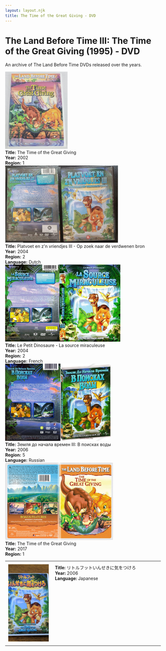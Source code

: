 ```yaml
---
layout: layout.njk
title: The Time of the Great Giving - DVD
---
```


# The Land Before Time III: The Time of the Great Giving (1995) - DVD

An archive of The Land Before Time DVDs released over the years.

<div class="table-wrapper">
  <table>
  <div class="item-entry">
  <div class="item-image">
    
  </div>
  <div class="item-details">
    
  </div>
</div>

  <div class="item-entry">
  <div class="item-image">
    <a href="/images/media/dvd/3/english2003.jpg" data-lightbox="books" data-title="The Time of the Great Giving">
        <div class="img-box">
          <img src="/images/media/dvd/3/english2003.jpg" alt="The Time of the Great Giving" style="height:250px; object-fit:cover;" / loading="lazy">
        </div>
      </a>
  </div>
  <div class="item-details">
    <strong>Title:</strong> The Time of the Great Giving<br/>
      <strong>Year:</strong> 2002<br/>
      <strong>Region:</strong> 1<br/>
  </div>
</div>


<div class="item-entry">
  <div class="item-image">
    <a href="/images/media/dvd/3/dutchlbt3dvd_orig.jpg" data-lightbox="books" data-title="Platvoet en z'n vriendjes III - Op zoek naar de verdwenen bron">
        <div class="img-box">
          <img src="/images/media/dvd/3/dutchlbt3dvd_orig.jpg" alt="Platvoet en z'n vriendjes III - Op zoek naar de verdwenen bron" style="height:250px; object-fit:cover;" / loading="lazy">
        </div>
      </a>
  </div>
  <div class="item-details">
    <strong>Title:</strong> Platvoet en z'n vriendjes III - Op zoek naar de verdwenen bron<br/>
      <strong>Year:</strong> 2004<br/>
      <strong>Region:</strong> 2<br/>
      <strong>Language:</strong> Dutch<br/>
  </div>
</div>

  <div class="item-entry">
  <div class="item-image">
    <a href="/images/media/dvd/3/le-petit-dinosaure-vol-3-la-source-miraculeuse-09153704022007_orig.jpg" data-lightbox="books" data-title="Le Petit Dinosaure - La source miraculeuse">
        <div class="img-box">
          <img src="/images/media/dvd/3/le-petit-dinosaure-vol-3-la-source-miraculeuse-09153704022007_orig.jpg" alt="Le Petit Dinosaure - La source miraculeuse" style="height:250px; object-fit:cover;" / loading="lazy">
        </div>
      </a>
  </div>
  <div class="item-details">
    <strong>Title:</strong> Le Petit Dinosaure - La source miraculeuse<br/>
      <strong>Year:</strong> 2004<br/>
      <strong>Region:</strong> 2<br/>
      <strong>Language:</strong> French<br/>
  </div>
</div>
<tr id="lbt3ja2006-34">
    <td style="width:30%; text-align: center; vertical-align:top; padding:10px;">
      <a href="/images/media/dvd/3/lbt3ja2006.jpg" data-lightbox="books" data-title="リトルフットいんせきに気をつけろ">
        <div class="img-box">
          <img src="/images/media/dvd/3/lbt3ja2006.jpg" alt="リトルフットいんせきに気をつけろ" style="height:250px; object-fit:cover;" / loading="lazy">
        </div>
      </a>
    </td>
    <td style="vertical-align:top; padding:10px;">
      <strong>Title:</strong> リトルフットいんせきに気をつけろ<br/>
      <strong>Year:</strong> 2006<br/>
      <strong>Language:</strong> Japanese<br/>
    </td>
  </tr>

<div class="item-entry">
  <div class="item-image">
    <a href="/images/media/dvd/3/russianlbt3dvd_orig.jpg" data-lightbox="books" data-title="Земля до начала времен III: В поисках воды">
        <div class="img-box">
          <img src="/images/media/dvd/3/russianlbt3dvd_orig.jpg" alt="Земля до начала времен III: В поисках воды" style="height:250px; object-fit:cover;" / loading="lazy">
        </div>
      </a>
  </div>
  <div class="item-details">
    <strong>Title:</strong> Земля до начала времен III: В поисках воды<br/>
      <strong>Year:</strong> 2006<br/>
      <strong>Region:</strong> 5<br/>
      <strong>Language:</strong> Russian<br/>
  </div>
</div>


<div class="item-entry">
  <div class="item-image">
    <a href="/images/media/dvd/3/lbt3-2017_orig.jpg" data-lightbox="books" data-title="The Time of the Great Giving">
        <div class="img-box">
          <img src="/images/media/dvd/3/lbt3-2017_orig.jpg" alt="The Time of the Great Giving" style="height:250px; object-fit:cover;" / loading="lazy">
        </div>
      </a>
  </div>
  <div class="item-details">
    <strong>Title:</strong> The Time of the Great Giving<br/>
      <strong>Year:</strong> 2017<br/>
      <strong>Region:</strong> 1<br/>
  </div>
</div>


</table>
</div>